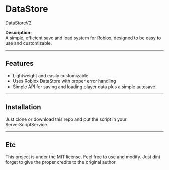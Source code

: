 # DataStore

DataStoreV2

**Description:**  
A simple, efficient save and load system for Roblox, designed to be easy to use and customizable.

---

## Features  
- Lightweight and easily customizable  
- Uses Roblox DataStore with proper error handling  
- Simple API for saving and loading player data plus a simple autosave 

---

## Installation  
Just clone or download this repo and put the script in your ServerScriptService.  

---

## Etc

This project is under the MIT license. Feel free to use and modify. Just dint forget to give the proper credits to the original author 
